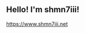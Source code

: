 ## Hello! I'm shmn7iii!

https://www.shmn7iii.net

<!---
shmn7iii/shmn7iii is a ✨ special ✨ repository because its `README.md` (this file) appears on your GitHub profile.
You can click the Preview link to take a look at your changes.
--->
